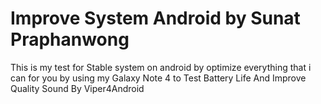 # Improve System Android by Sunat Praphanwong 
This is my test for Stable system on android by optimize everything that i can for you by using my Galaxy Note 4 to Test Battery Life And Improve Quality Sound By Viper4Android 
